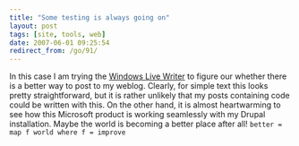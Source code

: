 ```yaml
---
title: "Some testing is always going on"
layout: post
tags: [site, tools, web]
date: 2007-06-01 09:25:54
redirect_from: /go/91/
---
```


In this case I am trying the [Windows Live Writer](http://get.live.com/betas/writer_betas)&nbsp;to figure our whether there is a better way to post to my weblog. Clearly, for simple text this looks pretty straightforward, but it is rather unlikely that my posts containing code could be written with this. On the other hand, it is almost heartwarming to see how this Microsoft product is working seamlessly with my Drupal installation. Maybe the world is becoming a better place after all!
 `
better = map f world
    where f = improve
`
